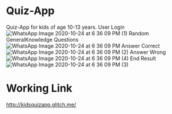 # Quiz-App
Quiz-App for kids of age 10-13 years.
User Login ![WhatsApp Image 2020-10-24 at 6 36 09 PM (1)](https://user-images.githubusercontent.com/64969007/97082728-7ce84880-1629-11eb-8202-031e87c14527.jpeg)
Random GeneralKnowledge Questions ![WhatsApp Image 2020-10-24 at 6 36 09 PM](https://user-images.githubusercontent.com/64969007/97082727-7b1e8500-1629-11eb-94c4-0dee47c70613.jpeg)
Answer Correct ![WhatsApp Image 2020-10-24 at 6 36 09 PM (2)](https://user-images.githubusercontent.com/64969007/97082732-7fe33900-1629-11eb-8e8c-545e14a172d0.jpeg)
Answer Wrong ![WhatsApp Image 2020-10-24 at 6 36 09 PM (4)](https://user-images.githubusercontent.com/64969007/97082736-896ca100-1629-11eb-8497-8b744d1accb2.jpeg)
End Result ![WhatsApp Image 2020-10-24 at 6 36 09 PM (3)](https://user-images.githubusercontent.com/64969007/97082733-82459300-1629-11eb-9bcc-272fe46a1b8d.jpeg)
# Working Link
http://kidsquizapp.glitch.me/

